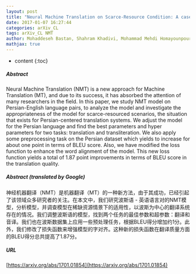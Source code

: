 ```yaml
---
layout: post
title: "Neural Machine Translation on Scarce-Resource Condition: A case-study on Persian-English"
date: 2017-01-07 16:27:44
categories: arXiv_CL
tags: arXiv_CL NMT
author: Mohaddeseh Bastan, Shahram Khadivi, Mohammad Mehdi Homayounpour
mathjax: true
---
```


* content
{:toc}

##### Abstract
Neural Machine Translation (NMT) is a new approach for Machine Translation (MT), and due to its success, it has absorbed the attention of many researchers in the field. In this paper, we study NMT model on Persian-English language pairs, to analyze the model and investigate the appropriateness of the model for scarce-resourced scenarios, the situation that exists for Persian-centered translation systems. We adjust the model for the Persian language and find the best parameters and hyper parameters for two tasks: translation and transliteration. We also apply some preprocessing task on the Persian dataset which yields to increase for about one point in terms of BLEU score. Also, we have modified the loss function to enhance the word alignment of the model. This new loss function yields a total of 1.87 point improvements in terms of BLEU score in the translation quality.

##### Abstract (translated by Google)
神经机器翻译（NMT）是机器翻译（MT）的一种新方法，由于其成功，已经引起了该领域众多研究者的关注。在本文中，我们研究波斯语 - 英语语言对的NMT模型，分析模型，并调查模型在稀缺资源情景下的适用性，以波斯为中心的翻译系统存在的情况。我们调整波斯语的模型，找到两个任务的最佳参数和超参数：翻译和音译。我们也在波斯数据集上应用一些预处理任务，根据BLEU得分增加约1分。此外，我们修改了损失函数来增强模型的字对齐。这种新的损失函数在翻译质量方面的BLEU得分总共提高了1.87分。

##### URL
[https://arxiv.org/abs/1701.01854](https://arxiv.org/abs/1701.01854)

